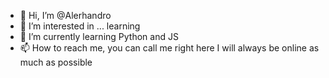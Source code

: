 - 👋 Hi, I’m @Alerhandro
- 👀 I’m interested in ... learning
- 🌱 I’m currently learning Python and JS
- 📫 How to reach me, you can call me right here I will always be online as much as possible

<!---
Alerhandro/Alerhandro is a ✨ special ✨ repository because its `README.md` (this file) appears on your GitHub profile.
You can click the Preview link to take a look at your changes.
💞️ I’m looking to collaborate on ...
--->
